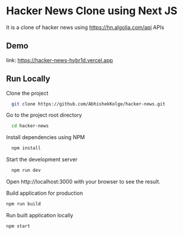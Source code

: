 # Hacker News Clone using Next JS

It is a clone of hacker news using https://hn.algolia.com/api APIs

## Demo

link: https://hacker-news-hybr1d.vercel.app

## Run Locally

Clone the project

```bash
  git clone https://github.com/AbhishekKolge/hacker-news.git
```

Go to the project root directory

```bash
  cd hacker-news
```

Install dependencies using NPM

```bash
  npm install
```

Start the development server

```bash
  npm run dev
```

Open http://localhost:3000 with your browser to see the result.

Build application for production

```bash
npm run build
```

Run built application locally

```bash
npm start
```
